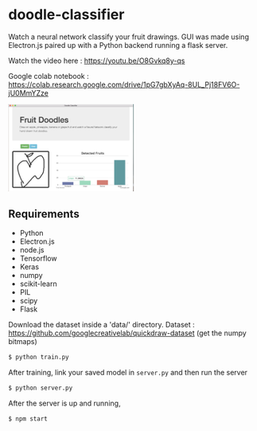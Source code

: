 # doodle-classifier

Watch a neural network classify your fruit drawings.
GUI was made using Electron.js paired up with a Python backend running a flask server.

Watch the video here : https://youtu.be/O8Gvkq8y-qs

Google colab notebook : https://colab.research.google.com/drive/1pG7gbXyAq-8UL_Pj18FV6O-jU0MmYZze


<img src="/samples/1.png" width="50%" />

## Requirements
* Python
* Electron.js
* node.js
* Tensorflow
* Keras
* numpy
* scikit-learn
* PIL
* scipy
* Flask

Download the dataset inside a 'data/' directory.
Dataset : https://github.com/googlecreativelab/quickdraw-dataset (get the numpy bitmaps)

```sh
$ python train.py
```

After training, link your saved model in `server.py` and then run the server

```sh
$ python server.py
```
After the server is up and running,

```sh
$ npm start
```
